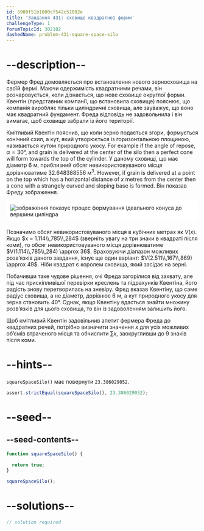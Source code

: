 ```yaml
---
id: 5900f51b1000cf542c51002e
title: 'Завдання 431: сховище квадратної форми'
challengeType: 1
forumTopicId: 302102
dashedName: problem-431-square-space-silo
---
```


# --description--

Фермер Фред домовляється про встановлення нового зерносховища на своїй фермі. Маючи одержимість квадратними речами, він розчаровується, коли дізнається, що нове сховище округлої форми. Квентін (представник компанії, що встановила сховище) пояснює, що компанія виробляє тільки циліндричні сховища, але зауважує, що воно має квадратний фундамент. Фреда відповідь не задовольнила і він вимагає, щоб сховище забрали із його території.

Кмітливий Квентін пояснив, що коли зерно подається згори, формується конічний схил, а кут, який утворюється із горизонтальною площиною, називається кутом природного укосу. For example if the angle of repose, $\alpha = 30°$, and grain is delivered at the center of the silo then a perfect cone will form towards the top of the cylinder. У даному сховищі, що має діаметр 6 м, приблизний обсяг невикористовуваного місця дорівнюватиме 32.648388556 м<sup>3</sup>. However, if grain is delivered at a point on the top which has a horizontal distance of $x$ metres from the center then a cone with a strangely curved and sloping base is formed. Він показав Фреду зображення.

<img alt="зображення показує процес формування ідеального конуса до вершини циліндра" src="https://cdn.freecodecamp.org/curriculum/project-euler/square-space-silo.png" style="background-color: white; padding: 10px; display: block; margin-right: auto; margin-left: auto; margin-bottom: 1.2rem;" />

Позначимо обсяг невикористовуваного місця в кубічних метрах як $V(x)$. Якщо $x = 1.114\\,785\\,284$ (зверніть увагу на три знаки в квадраті після коми), то обсяг невикористовуваного місця дорівнюватиме $V(1.114\\,785\\,284) \approx 36$. Враховуючи діапазон можливих розв’язків даного завдання, існує ще один варіант: $V(2.511\\,167\\,869) \approx 49$. Ніби квадрат є королем сховища, який засідає на зерні.

Побачивши таке чудове рішення, очі Фреда загорілися від захвату, але під час прискіпливішої перевірки креслень та підрахунків Квентіна, його радість знову перетворилась на зневіру. Фред вказав Квентіну, що саме радіус сховища, а не діаметр, дорівнює 6 м, а кут природного укосу для зерна становить 40­°. Однак, якщо Квентіну вдасться знайти множину розв’язків для цього сховища, то він із задоволенням залишить його.

Щоб кмітливий Квентін задовільнив апетит фермера Фреда до квадратних речей, потрібно визначити значення $x$ для усіх можливих об’ємів втраченого місця та обчислити $\sum x$, заокругливши до 9 знаків після коми.

# --hints--

`squareSpaceSilo()` має повернути `23.386029052`.

```js
assert.strictEqual(squareSpaceSilo(), 23.386029052);
```

# --seed--

## --seed-contents--

```js
function squareSpaceSilo() {

  return true;
}

squareSpaceSilo();
```

# --solutions--

```js
// solution required
```
